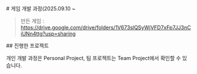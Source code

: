\# 게임 개발 과정(2025.09.10 ~

>만든 게임 : https://drive.google.com/drive/folders/1V673slQSyWjVFD7xFp7JJ3nCiUNn4ttg?usp=sharing



\## 진행한 프로젝트

개인 개발 과정은 Personal Project, 팀 프로젝트는 Team Project에서 확인할 수 있습니다.



